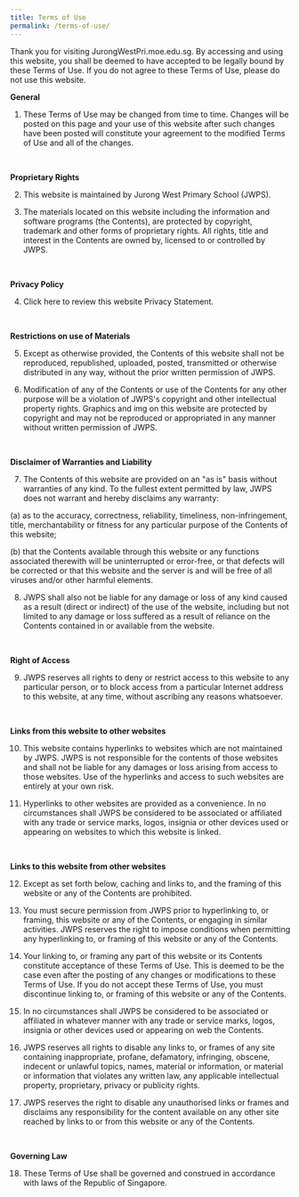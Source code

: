 ```yaml
---
title: Terms of Use
permalink: /terms-of-use/
---
```


Thank you for visiting JurongWestPri.moe.edu.sg. By accessing and using this website, you shall be deemed to have accepted to be legally bound by these Terms of Use. If you do not agree to these Terms of Use, please do not use this website.
<br>

**General**

1. These Terms of Use may be changed from time to time. Changes will be posted on this page and your use of this website after such changes have been posted will constitute your agreement to the modified Terms of Use and all of the changes.

<br>

**Proprietary Rights**

2. This website is maintained by Jurong West Primary School (JWPS).

3. The materials located on this website including the information and software programs (the Contents), are protected by copyright, trademark and other forms of proprietary rights. All rights, title and interest in the Contents are owned by, licensed to or controlled by JWPS.
<br>

**Privacy Policy**

4. Click here to review this website Privacy Statement.

<br>

**Restrictions on use of Materials**

5. Except as otherwise provided, the Contents of this website shall not be reproduced, republished, uploaded, posted, transmitted or otherwise distributed in any way, without the prior written permission of JWPS.

6. Modification of any of the Contents or use of the Contents for any other purpose will be a violation of JWPS's copyright and other intellectual property rights. Graphics and img on this website are protected by copyright and may not be reproduced or appropriated in any manner without written permission of JWPS.

<br>

**Disclaimer of Warranties and Liability**

7. The Contents of this website are provided on an "as is" basis without warranties of any kind. To the fullest extent permitted by law, JWPS does not warrant and hereby disclaims any warranty:

(a) as to the accuracy, correctness, reliability, timeliness, non-infringement, title, merchantability or fitness for any particular purpose of the Contents of this website;

(b) that the Contents available through this website or any functions associated therewith will be uninterrupted or error-free, or that defects will be corrected or that this website and the server is and will be free of all viruses and/or other harmful elements.

8. JWPS shall also not be liable for any damage or loss of any kind caused as a result (direct or indirect) of the use of the website, including but not limited to any damage or loss suffered as a result of reliance on the Contents contained in or available from the website.

<br>

**Right of Access**

9. JWPS reserves all rights to deny or restrict access to this website to any particular person, or to block access from a particular Internet address to this website, at any time, without ascribing any reasons whatsoever.

<br>

**Links from this website to other websites**

10. This website contains hyperlinks to websites which are not maintained by JWPS. JWPS is not responsible for the contents of those websites and shall not be liable for any damages or loss arising from access to those websites. Use of the hyperlinks and access to such websites are entirely at your own risk.

11. Hyperlinks to other websites are provided as a convenience. In no circumstances shall JWPS be considered to be associated or affiliated with any trade or service marks, logos, insignia or other devices used or appearing on websites to which this website is linked.

<br>

**Links to this website from other websites**

12. Except as set forth below, caching and links to, and the framing of this website or any of the Contents are prohibited.

13. You must secure permission from JWPS prior to hyperlinking to, or framing, this website or any of the Contents, or engaging in similar activities. JWPS reserves the right to impose conditions when permitting any hyperlinking to, or framing of this website or any of the Contents.

14. Your linking to, or framing any part of this website or its Contents constitute acceptance of these Terms of Use. This is deemed to be the case even after the posting of any changes or modifications to these Terms of Use. If you do not accept these Terms of Use, you must discontinue linking to, or framing of this website or any of the Contents.

15. In no circumstances shall JWPS be considered to be associated or affiliated in whatever manner with any trade or service marks, logos, insignia or other devices used or appearing on web the Contents.

16. JWPS reserves all rights to disable any links to, or frames of any site containing inappropriate, profane, defamatory, infringing, obscene, indecent or unlawful topics, names, material or information, or material or information that violates any written law, any applicable intellectual property, proprietary, privacy or publicity rights.

17. JWPS reserves the right to disable any unauthorised links or frames and disclaims any responsibility for the content available on any other site reached by links to or from this website or any of the Contents.

<br>

**Governing Law**

18. These Terms of Use shall be governed and construed in accordance with laws of the Republic of Singapore.
